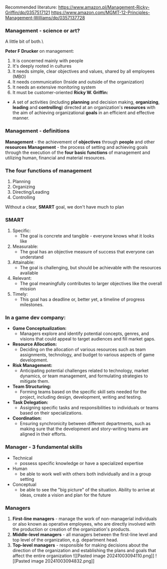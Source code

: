Recommended literature:
https://www.amazon.pl/Management-Ricky-Griffin/dp/0357517121
https://www.amazon.com/MGMT-12-Principles-Management-Williams/dp/0357137728
### Management - science or art?
A little bit of both.\

**Peter F Drucker** on management:
1. It is concerned mainly with people
2. It's deeply rooted in cultures
3. It needs simple, clear objectives and values, shared by all employees (MBO)
4. It needs communication (Inside and outside of the organization)
5. It needs an extensive monitoring system
6. It must be customer-oriented
**Ricky W. Griffin:**
+ A set of activities (including **planning** and decision making, **organizing**, **leading** and **controlling**) directed at an organization's **resources** with the aim of achieving organizational **goals** in an efficient and effective manner.

### Management - definitions
**Management** - the achievement of **objectives** through **people** and other **resources**
**Management** - the process of setting and achieving goals through the execution of the **four basic functions** of management and utilizing human, financial and material resources.

### The four functions of management
1. Planning
2. Organizing
1. Directing/Leading
2. Controlling

Without a clear, **SMART** goal, we don't have much to plan

### SMART
1. Specific:
	+ The goal is concrete and tangible - everyone knows what it looks like
2. Measurable:
	+ The goal has an objective measure of success that everyone can understand
3. Attainable:
	+ The goal is challenging, but should be achievable with the resources available
4. Relevant:
	+ The goal meaningfully contributes to larger objectives like the overall mission
5. Timely:
	+ This goal has a deadline or, better yet, a timeline of progress milestones.

### In a game dev company:
+ **Game Conceptualization:**
	+ Managers explore and identify potential concepts, genres, and visions that could appeal to target audiences and fill market gaps.
+ **Resource Allocation:**
	+ Deciding on the allocation of various resources such as team assignments, technology, and budget to various aspects of game development.
+ **Risk Management:**
	+ Anticipating potential challenges related to technology, market dynamics, or team management, and formulating strategies to mitigate them.
+ **Team Structuring:**
	+ Forming teams based on the specific skill sets needed for the project, including design, development, writing and testing.
+ **Task Delegation:** 
	+ Assigning specific tasks and responsibilities to individuals or teams based on their specializations.
+ **Coordination:**
	+ Ensuring synchronicity between different departments, such as making sure that the development and story-writing teams are aligned in their efforts.

### Manager - 3 fundamental skills
+ Technical
	+ possess specific knowledge or have a specialized expertise
+ Human
	+ be able to work well with others both individually and in a group setting
+ Conceptual
	+ be able to see the "big picture" of the situation. Ability to arrive at ideas, create a vision and plan for the future

### Managers
1. **First-line managers** - manage the work of non-managerial individuals or also known as operative employees, who are directly involved with the production or creation of the organization's products.
2. **Middle-level managers** - all managers between the first-line level and top level of the organization, e.g. department head.
3. **Top-level managers** - responsible for making decisions about the direction of the organization and establishing the plans and goals that affect the entire organization
![[Pasted image 20241003094110.png]]
![[Pasted image 20241003094832.png]]
